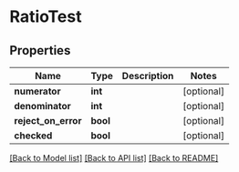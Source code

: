 # RatioTest

## Properties
Name | Type | Description | Notes
------------ | ------------- | ------------- | -------------
**numerator** | **int** |  | [optional] 
**denominator** | **int** |  | [optional] 
**reject_on_error** | **bool** |  | [optional] 
**checked** | **bool** |  | [optional] 

[[Back to Model list]](../README.md#documentation-for-models) [[Back to API list]](../README.md#documentation-for-api-endpoints) [[Back to README]](../README.md)


